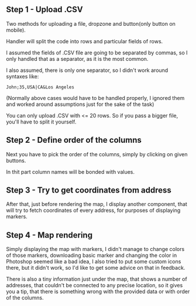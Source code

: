 ## Step 1 - Upload .CSV

Two methods for uploading a file, dropzone and button(only button on mobile).

Handler will split the code into rows and particular fields of rows.

I assumed the fields of .CSV file are going to be separated by commas, so I only handled that as a separator, as it is the most common.

I also assumed, there is only one separator, so I didn't work around syntaxes like:

`John;35,USA|CA&Los Angeles`

(Normally above cases would have to be handled properly, I ignored them and worked around assumptions just for the sake of the task)

You can only upload .CSV with <= 20 rows. So if you pass a bigger file, you'll have to split it yourself.

## Step 2 - Define order of the columns

Next you have to pick the order of the columns, simply by clicking on given buttons.

In thit part column names will be bonded with values.

## Step 3 - Try to get coordinates from address

After that, just before rendering the map, I display another component, that will try to fetch coordinates of every address, for purposes of displaying markers.

## Step 4 - Map rendering

Simply displaying the map with markers, I didn't manage to change colors of those markers, downloading basic marker and changing the color in Photoshop seemed like a bad idea, I also tried to put some custom icons there, but it didn't work, so I'd like to get some advice on that in feedback.

There is also a tiny information just under the map, that shows a number of addresses, that couldn't be connected to any precise location, so it gives you a tip, that there is something wrong with the provided data or with order of the columns.
